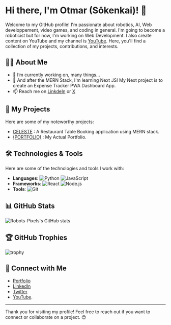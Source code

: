 # Hi there, I'm Otmar (Sōkenkai)! 🤖

Welcome to my GitHub profile! I'm passionate about robotics, AI, Web developpement, video games, and coding in general. I'm going to become a roboticist but for now, I'm working on Web Development. I also create content on YouTube and my channel is [YouTube](https://youtube.com/@robotspixels). Here, you'll find a collection of my projects, contributions, and interests.

## 👨‍💻 About Me

- 🔭 I’m currently working on, many things...
- 🌱 And after the MERN Stack, I'm learning Next JS! My Next project is to create an Expense Tracker PWA Dashboard App.
- 📫 Reach me on [LinkdeIn](www.linkedin.com/in/sokenkai/) or [X](https://x.com/Otmar_sokenkai/)

## 🚀 My Projects

Here are some of my noteworthy projects:
- [CELESTE](https://celeste-restaurant.vercel.app/) : A Restaurant Table Booking application using MERN stack.
- [(PORTFOLIO)](https://ot-tchenga.vercel.app/) : My Actual Portfolio.

## 🛠️ Technologies & Tools

Here are some of the technologies and tools I work with:

- **Languages**: ![Python](https://img.shields.io/badge/-Python-3776AB?style=flat&logo=python&logoColor=white) ![JavaScript](https://img.shields.io/badge/-JavaScript-F7DF1E?style=flat&logo=javascript&logoColor=white)
- **Frameworks**: ![React](https://img.shields.io/badge/-React-61DAFB?style=flat&logo=react&logoColor=white) ![Node.js](https://img.shields.io/badge/-Node.js-339933?style=flat&logo=node.js&logoColor=white)
- **Tools**: ![Git](https://img.shields.io/badge/-Git-F05032?style=flat&logo=git&logoColor=white)
  
## 📊 GitHub Stats

![Robots-Pixels's GitHub stats](https://github-readme-stats.vercel.app/api?username=Robots-Pixels&show_icons=true&theme=radical)

## 🏆 GitHub Trophies

![trophy](https://github-profile-trophy.vercel.app/?username=Robots-Pixels&theme=onedark)

## 🔗 Connect with Me
- [Portfolio](https://ot-tchenga.vercel.app/)
- [LinkedIn](www.linkedin.com/in/sokenkai/) 
- [Twitter](https://x.com/Otmar_sokenkai/)
- [YouTube](https://youtube.com/@robotspixels).

- - -

Thank you for visiting my profile! Feel free to reach out if you want to connect or collaborate on a project. 😊
